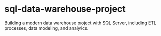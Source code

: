 # sql-data-warehouse-project
Building a modern data warehouse project with SQL Server, including ETL processes, data modeling, and analytics.
